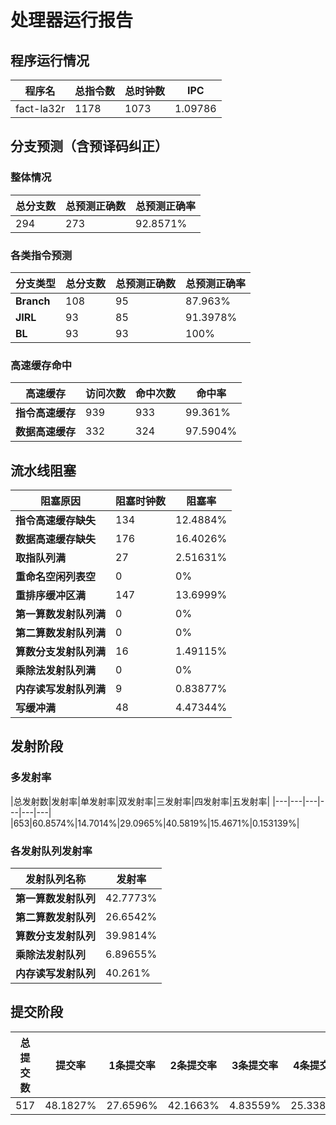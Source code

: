 # 处理器运行报告
## 程序运行情况
|程序名|总指令数|总时钟数|IPC|
|---|---|---|---|
|fact-la32r|1178|1073|1.09786|

## 分支预测（含预译码纠正）
### 整体情况
|总分支数|总预测正确数|总预测正确率|
|---|---|---|
|294|273|92.8571%|

### 各类指令预测
|分支类型|总分支数|总预测正确数|总预测正确率|
|---|---|---|---|
|**Branch**| 108 | 95 | 87.963%|
|**JIRL**| 93 | 85 | 91.3978%|
|**BL**| 93 | 93 | 100%|

### 高速缓存命中
|高速缓存|访问次数|命中次数|命中率|
|---|---|---|---|
|**指令高速缓存**| 939 | 933 | 99.361%|
|**数据高速缓存**| 332 | 324 | 97.5904%|
## 流水线阻塞
|阻塞原因|阻塞时钟数|阻塞率|
|---|---|---|
|**指令高速缓存缺失**| 134 | 12.4884%|
|**数据高速缓存缺失**| 176 | 16.4026%|
|**取指队列满**| 27 | 2.51631%|
|**重命名空闲列表空**|0 | 0%|
|**重排序缓冲区满**|147 | 13.6999%|
|**第一算数发射队列满**|0 | 0%|
|**第二算数发射队列满**|0 | 0%|
|**算数分支发射队列满**|16 | 1.49115%|
|**乘除法发射队列满**|0 | 0%|
|**内存读写发射队列满**|9 | 0.83877%|
|**写缓冲满**|48 | 4.47344%|

## 发射阶段
### 多发射率
|总发射数|发射率|单发射率|双发射率|三发射率|四发射率|五发射率|
|---|---|---|---|---|---|
|653|60.8574%|14.7014%|29.0965%|40.5819%|15.4671%|0.153139%|

### 各发射队列发射率
|发射队列名称|发射率|
|---|---|
|**第一算数发射队列**|42.7773%|
|**第二算数发射队列**|26.6542%|
|**算数分支发射队列**|39.9814%|
|**乘除法发射队列**|6.89655%|
|**内存读写发射队列**|40.261%|

## 提交阶段
|总提交数|提交率|1条提交率|2条提交率|3条提交率|4条提交率|
|---|---|---|---|---|---|
|517|48.1827%|27.6596%|42.1663%|4.83559%|25.3385%|

